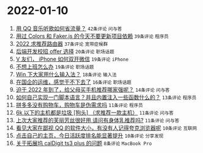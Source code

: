 # 2022-01-10

1. [用 QQ 音乐听歌如何省流量？](https://www.v2ex.com/t/827208) `42条评论` `问与答`
1. [用过 Colors 和 Faker.js 的今天不要更新项目依赖](https://www.v2ex.com/t/827224) `39条评论` `程序员`
1. [2022 求推荐路由器](https://www.v2ex.com/t/827212) `37条评论` `宽带症候群`
1. [后端开发校招 offer 选择](https://www.v2ex.com/t/827223) `20条评论` `职场话题`
1. [V 友们， iPhone 如何双开微信](https://www.v2ex.com/t/827238) `19条评论` `iPhone`
1. [不想上班怎么办](https://www.v2ex.com/t/827233) `19条评论` `职场话题`
1. [Win 下大家用什么输入法？](https://www.v2ex.com/t/827232) `18条评论` `输入法`
1. [在国企的运维，感觉干不下去了](https://www.v2ex.com/t/827241) `16条评论` `职场话题`
1. [迫于 2022 年到了，给父母买手机推荐哪家强呢？](https://www.v2ex.com/t/827237) `14条评论` `问与答`
1. [如何自己实现一门脚本语言？并且内置注入一些函数什么的？](https://www.v2ex.com/t/827209) `13条评论` `程序员`
1. [拼多多没有购物车，购物车是伪需求吗](https://www.v2ex.com/t/827246) `11条评论` `程序员`
1. [6k 以下的主机都是垃圾 [狗头] （求推荐一款主机）](https://www.v2ex.com/t/827231) `11条评论` `问与答`
1. [上次大家推荐的芙丽芳丝很好用,请问有身体乳推荐吗?](https://www.v2ex.com/t/827228) `11条评论` `问与答`
1. [看见大家在鄙视 QQ 的软件大小，有没有人记得夸克浏览器呢](https://www.v2ex.com/t/827235) `10条评论` `互联网`
1. [点击自己的主页，今日活跃度排名能显著提升](https://www.v2ex.com/t/827234) `10条评论` `分享发现`
1. [关于拓展坞 calDigit ts3 plus 的问题](https://www.v2ex.com/t/827211) `8条评论` `MacBook Pro`
